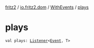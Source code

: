 [fritz2](../../index.md) / [io.fritz2.dom](../index.md) / [WithEvents](index.md) / [plays](./plays.md)

# plays

`val plays: `[`Listener`](../-listener/index.md)`<`[`Event`](https://kotlinlang.org/api/latest/jvm/stdlib/org.w3c.dom.events/-event/index.html)`, T>`